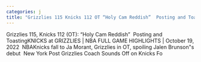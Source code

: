 ```yaml
---
categories: j
title: "Grizzlies 115 Knicks 112 OT “Holy Cam Reddish”  Posting and Toasting"
---
```

Grizzlies 115, Knicks 112 (OT): “Holy Cam Reddish”&nbsp;&nbsp;Posting and ToastingKNICKS at GRIZZLIES | NBA FULL GAME HIGHLIGHTS | October 19, 2022&nbsp;&nbsp;NBAKnicks fall to Ja Morant, Grizzlies in OT, spoiling Jalen Brunson"s debut&nbsp;&nbsp;New York Post Grizzlies Coach Sounds Off on Knicks Fo